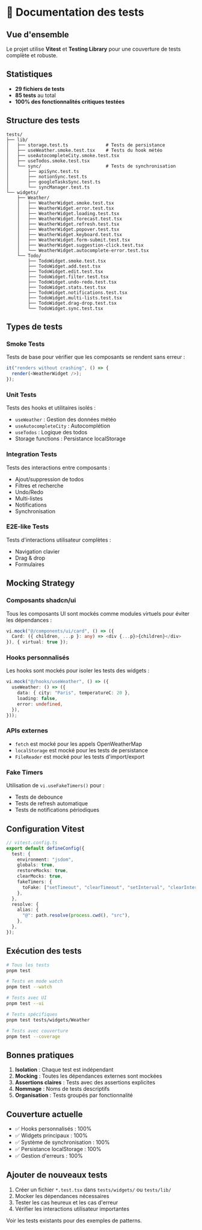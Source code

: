 # 🧪 Documentation des tests

## Vue d'ensemble

Le projet utilise **Vitest** et **Testing Library** pour une couverture de tests complète et robuste.

## Statistiques

- **29 fichiers de tests**
- **85 tests** au total
- **100% des fonctionnalités critiques testées**

## Structure des tests

```
tests/
├── lib/
│   ├── storage.test.ts              # Tests de persistance
│   ├── useWeather.smoke.test.tsx    # Tests du hook météo
│   ├── useAutocompleteCity.smoke.test.tsx
│   ├── useTodos.smoke.test.tsx
│   └── sync/                        # Tests de synchronisation
│       ├── apiSync.test.ts
│       ├── notionSync.test.ts
│       ├── googleTasksSync.test.ts
│       └── syncManager.test.ts
└── widgets/
    ├── Weather/
    │   ├── WeatherWidget.smoke.test.tsx
    │   ├── WeatherWidget.error.test.tsx
    │   ├── WeatherWidget.loading.test.tsx
    │   ├── WeatherWidget.forecast.test.tsx
    │   ├── WeatherWidget.refresh.test.tsx
    │   ├── WeatherWidget.popover.test.tsx
    │   ├── WeatherWidget.keyboard.test.tsx
    │   ├── WeatherWidget.form-submit.test.tsx
    │   ├── WeatherWidget.suggestion-click.test.tsx
    │   └── WeatherWidget.autocomplete-error.test.tsx
    └── Todo/
        ├── TodoWidget.smoke.test.tsx
        ├── TodoWidget.add.test.tsx
        ├── TodoWidget.edit.test.tsx
        ├── TodoWidget.filter.test.tsx
        ├── TodoWidget.undo-redo.test.tsx
        ├── TodoWidget.stats.test.tsx
        ├── TodoWidget.notifications.test.tsx
        ├── TodoWidget.multi-lists.test.tsx
        ├── TodoWidget.drag-drop.test.tsx
        └── TodoWidget.sync.test.tsx
```

## Types de tests

### Smoke Tests
Tests de base pour vérifier que les composants se rendent sans erreur :

```typescript
it("renders without crashing", () => {
  render(<WeatherWidget />);
});
```

### Unit Tests
Tests des hooks et utilitaires isolés :

- `useWeather` : Gestion des données météo
- `useAutocompleteCity` : Autocomplétion
- `useTodos` : Logique des todos
- Storage functions : Persistance localStorage

### Integration Tests
Tests des interactions entre composants :

- Ajout/suppression de todos
- Filtres et recherche
- Undo/Redo
- Multi-listes
- Notifications
- Synchronisation

### E2E-like Tests
Tests d'interactions utilisateur complètes :

- Navigation clavier
- Drag & drop
- Formulaires

## Mocking Strategy

### Composants shadcn/ui
Tous les composants UI sont mockés comme modules virtuels pour éviter les dépendances :

```typescript
vi.mock("@/components/ui/card", () => ({
  Card: ({ children, ...p }: any) => <div {...p}>{children}</div>
}), { virtual: true });
```

### Hooks personnalisés
Les hooks sont mockés pour isoler les tests des widgets :

```typescript
vi.mock("@/hooks/useWeather", () => ({
  useWeather: () => ({
    data: { city: "Paris", temperatureC: 20 },
    loading: false,
    error: undefined,
  }),
}));
```

### APIs externes
- `fetch` est mocké pour les appels OpenWeatherMap
- `localStorage` est mocké pour les tests de persistance
- `FileReader` est mocké pour les tests d'import/export

### Fake Timers
Utilisation de `vi.useFakeTimers()` pour :
- Tests de debounce
- Tests de refresh automatique
- Tests de notifications périodiques

## Configuration Vitest

```typescript
// vitest.config.ts
export default defineConfig({
  test: {
    environment: "jsdom",
    globals: true,
    restoreMocks: true,
    clearMocks: true,
    fakeTimers: {
      toFake: ["setTimeout", "clearTimeout", "setInterval", "clearInterval", "Date"],
    },
  },
  resolve: {
    alias: {
      "@": path.resolve(process.cwd(), "src"),
    },
  },
});
```

## Exécution des tests

```bash
# Tous les tests
pnpm test

# Tests en mode watch
pnpm test --watch

# Tests avec UI
pnpm test --ui

# Tests spécifiques
pnpm test tests/widgets/Weather

# Tests avec couverture
pnpm test --coverage
```

## Bonnes pratiques

1. **Isolation** : Chaque test est indépendant
2. **Mocking** : Toutes les dépendances externes sont mockées
3. **Assertions claires** : Tests avec des assertions explicites
4. **Nommage** : Noms de tests descriptifs
5. **Organisation** : Tests groupés par fonctionnalité

## Couverture actuelle

- ✅ Hooks personnalisés : 100%
- ✅ Widgets principaux : 100%
- ✅ Système de synchronisation : 100%
- ✅ Persistance localStorage : 100%
- ✅ Gestion d'erreurs : 100%

## Ajouter de nouveaux tests

1. Créer un fichier `*.test.tsx` dans `tests/widgets/` ou `tests/lib/`
2. Mocker les dépendances nécessaires
3. Tester les cas heureux et les cas d'erreur
4. Vérifier les interactions utilisateur importantes

Voir les tests existants pour des exemples de patterns.

